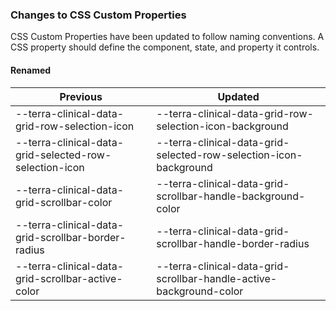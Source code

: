 ### Changes to CSS Custom Properties

CSS Custom Properties have been updated to follow naming conventions. A CSS property should define the component, state, and property it controls.

#### Renamed

| Previous | Updated |
|-|-|
| --terra-clinical-data-grid-row-selection-icon | --terra-clinical-data-grid-row-selection-icon-background |
| --terra-clinical-data-grid-selected-row-selection-icon | --terra-clinical-data-grid-selected-row-selection-icon-background |
| --terra-clinical-data-grid-scrollbar-color | --terra-clinical-data-grid-scrollbar-handle-background-color |
| --terra-clinical-data-grid-scrollbar-border-radius | --terra-clinical-data-grid-scrollbar-handle-border-radius |
| --terra-clinical-data-grid-scrollbar-active-color | --terra-clinical-data-grid-scrollbar-handle-active-background-color |
